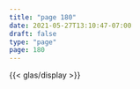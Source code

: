 ```yaml
---
title: "page 180"
date: 2021-05-27T13:10:47-07:00
draft: false
type: "page"
page: 180
---
```


{{< glas/display >}}
